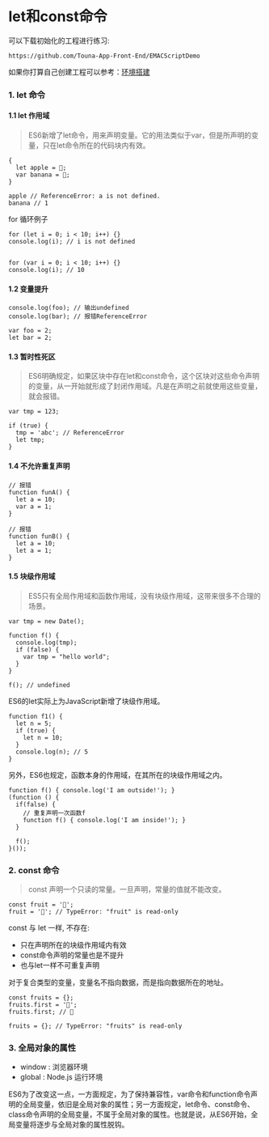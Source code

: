 # let和const命令

可以下载初始化的工程进行练习: 

```
https://github.com/Touna-App-Front-End/EMACScriptDemo
```
如果你打算自己创建工程可以参考：[环境搭建](./huan_jing_da_jian.md)


### 1. let 命令

#### 1.1 let 作用域

> ES6新增了let命令，用来声明变量。它的用法类似于var，但是所声明的变量，只在let命令所在的代码块内有效。 

```
{
  let apple = 🍎;
  var banana = 🍌;
}

apple // ReferenceError: a is not defined.
banana // 1
```

for 循环例子

```
for (let i = 0; i < 10; i++) {}
console.log(i); // i is not defined


for (var i = 0; i < 10; i++) {}
console.log(i); // 10
```

#### 1.2 变量提升

```
console.log(foo); // 输出undefined
console.log(bar); // 报错ReferenceError

var foo = 2;
let bar = 2;
```

#### 1.3 暂时性死区

> ES6明确规定，如果区块中存在let和const命令，这个区块对这些命令声明的变量，从一开始就形成了封闭作用域。凡是在声明之前就使用这些变量，就会报错。

```
var tmp = 123;

if (true) {
  tmp = 'abc'; // ReferenceError
  let tmp;
}
```

#### 1.4 不允许重复声明

```
// 报错
function funA() {
  let a = 10;
  var a = 1;
}

// 报错
function funB() {
  let a = 10;
  let a = 1;
}
```

#### 1.5 块级作用域

> ES5只有全局作用域和函数作用域，没有块级作用域，这带来很多不合理的场景。

```
var tmp = new Date();

function f() {
  console.log(tmp);
  if (false) {
    var tmp = "hello world";
  }
}

f(); // undefined
```

ES6的let实际上为JavaScript新增了块级作用域。

```
function f1() {
  let n = 5;
  if (true) {
    let n = 10;
  }
  console.log(n); // 5
}
```

另外，ES6也规定，函数本身的作用域，在其所在的块级作用域之内。

```
function f() { console.log('I am outside!'); }
(function () {
  if(false) {
    // 重复声明一次函数f
    function f() { console.log('I am inside!'); }
  }

  f();
}());
```

### 2. const 命令

> const 声明一个只读的常量。一旦声明，常量的值就不能改变。

```
const fruit = '🍎';
fruit = '🍊'; // TypeError: "fruit" is read-only
```

const 与 let 一样, 不存在:

- 只在声明所在的块级作用域内有效
- const命令声明的常量也是不提升
- 也与let一样不可重复声明

对于复合类型的变量，变量名不指向数据，而是指向数据所在的地址。

```
const fruits = {};
fruits.first = '🍎';
fruits.first; // 🍎 

fruits = {}; // TypeError: "fruits" is read-only
```

### 3. 全局对象的属性

- window : 浏览器环境
- global : Node.js 运行环境

ES6为了改变这一点，一方面规定，为了保持兼容性，var命令和function命令声明的全局变量，依旧是全局对象的属性；另一方面规定，let命令、const命令、class命令声明的全局变量，不属于全局对象的属性。也就是说，从ES6开始，全局变量将逐步与全局对象的属性脱钩。

